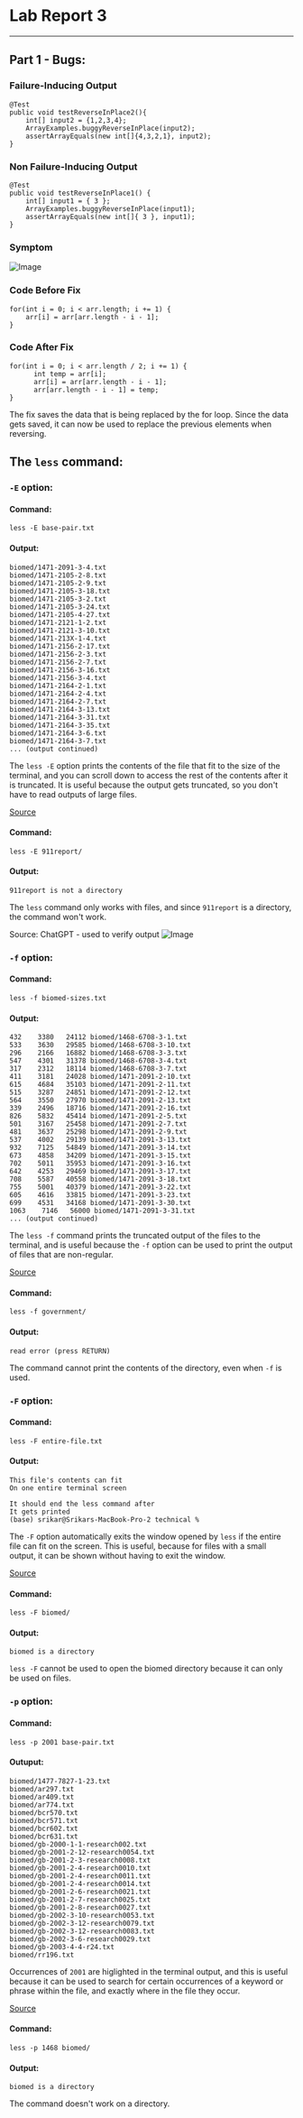 # Lab Report 3
---
## Part 1 - Bugs:
### Failure-Inducing Output
```
@Test
public void testReverseInPlace2(){
    int[] input2 = {1,2,3,4};
    ArrayExamples.buggyReverseInPlace(input2);
    assertArrayEquals(new int[]{4,3,2,1}, input2);
}
```
### Non Failure-Inducing Output
```
@Test
public void testReverseInPlace1() {
    int[] input1 = { 3 };
    ArrayExamples.buggyReverseInPlace(input1);
    assertArrayEquals(new int[]{ 3 }, input1);
}
```
### Symptom
![Image](symptom.png)

### Code Before Fix
```
for(int i = 0; i < arr.length; i += 1) {
    arr[i] = arr[arr.length - i - 1];
}
```
### Code After Fix
```
for(int i = 0; i < arr.length / 2; i += 1) {
      int temp = arr[i];
      arr[i] = arr[arr.length - i - 1];
      arr[arr.length - i - 1] = temp;
}
```
The fix saves the data that is being replaced by the for loop. Since the data gets saved, it can now be used to replace the previous elements when reversing. 

## The `less` command:
### `-E` option: 
#### Command:
`less -E base-pair.txt`

#### Output:
```
biomed/1471-2091-3-4.txt
biomed/1471-2105-2-8.txt
biomed/1471-2105-2-9.txt
biomed/1471-2105-3-18.txt
biomed/1471-2105-3-2.txt
biomed/1471-2105-3-24.txt
biomed/1471-2105-4-27.txt
biomed/1471-2121-1-2.txt
biomed/1471-2121-3-10.txt
biomed/1471-213X-1-4.txt
biomed/1471-2156-2-17.txt
biomed/1471-2156-2-3.txt
biomed/1471-2156-2-7.txt
biomed/1471-2156-3-16.txt
biomed/1471-2156-3-4.txt
biomed/1471-2164-2-1.txt
biomed/1471-2164-2-4.txt
biomed/1471-2164-2-7.txt
biomed/1471-2164-3-13.txt
biomed/1471-2164-3-31.txt
biomed/1471-2164-3-35.txt
biomed/1471-2164-3-6.txt
biomed/1471-2164-3-7.txt
... (output continued)
```
The `less -E` option prints the contents of the file that fit to the size of the terminal, and you can scroll down to access the rest of the contents after it is truncated. It is useful because the output gets truncated, so you don't have to read outputs of large files.

[Source](https://eng.libretexts.org/Bookshelves/Computer_Science/Operating_Systems/Linux_-_The_Penguin_Marches_On_(McClanahan)/05%3A_File_and_Directory_Management/3.06%3A_Working_with_Files_and_Directories/3.06.02%3A_Working_with_Files_and_Directories_-_less-more_Command)

#### Command:
`less -E 911report/`

#### Output:
`911report is not a directory`

The `less` command only works with files, and since `911report` is a directory, the command won't work.

Source: ChatGPT - used to verify output
![Image](chatgpt.png)

### `-f` option:
#### Command:
`less -f biomed-sizes.txt`

#### Output:
```
432    3380   24112 biomed/1468-6708-3-1.txt
533    3630   29585 biomed/1468-6708-3-10.txt
296    2166   16882 biomed/1468-6708-3-3.txt
547    4301   31378 biomed/1468-6708-3-4.txt
317    2312   18114 biomed/1468-6708-3-7.txt
411    3181   24028 biomed/1471-2091-2-10.txt
615    4684   35103 biomed/1471-2091-2-11.txt
515    3287   24851 biomed/1471-2091-2-12.txt
564    3550   27970 biomed/1471-2091-2-13.txt
339    2496   18716 biomed/1471-2091-2-16.txt
826    5832   45414 biomed/1471-2091-2-5.txt
501    3167   25458 biomed/1471-2091-2-7.txt
481    3637   25298 biomed/1471-2091-2-9.txt
537    4002   29139 biomed/1471-2091-3-13.txt
932    7125   54849 biomed/1471-2091-3-14.txt
673    4858   34209 biomed/1471-2091-3-15.txt
702    5011   35953 biomed/1471-2091-3-16.txt
642    4253   29469 biomed/1471-2091-3-17.txt
708    5587   40558 biomed/1471-2091-3-18.txt
755    5001   40379 biomed/1471-2091-3-22.txt
605    4616   33815 biomed/1471-2091-3-23.txt
699    4531   34168 biomed/1471-2091-3-30.txt
1063    7146   56000 biomed/1471-2091-3-31.txt
... (output continued)
```
The `less -f` command prints the truncated output of the files to the terminal, and is useful because the `-f` option can be used to print the output of files that are non-regular.

[Source](https://eng.libretexts.org/Bookshelves/Computer_Science/Operating_Systems/Linux_-_The_Penguin_Marches_On_(McClanahan)/05%3A_File_and_Directory_Management/3.06%3A_Working_with_Files_and_Directories/3.06.02%3A_Working_with_Files_and_Directories_-_less-more_Command)

#### Command:
`less -f government/`

#### Output:
`read error (press RETURN)`

The command cannot print the contents of the directory, even when `-f` is used. 

### `-F` option:

#### Command:
`less -F entire-file.txt`

#### Output:
```
This file's contents can fit
On one entire terminal screen

It should end the less command after
It gets printed
(base) srikar@Srikars-MacBook-Pro-2 technical %
```
The `-F` option automatically exits the window opened by `less` if the entire file can fit on the screen. This is useful, because for files with a small output, it can be shown without having to exit the window.

[Source](https://eng.libretexts.org/Bookshelves/Computer_Science/Operating_Systems/Linux_-_The_Penguin_Marches_On_(McClanahan)/05%3A_File_and_Directory_Management/3.06%3A_Working_with_Files_and_Directories/3.06.02%3A_Working_with_Files_and_Directories_-_less-more_Command)

#### Command:
`less -F biomed/`

#### Output:
`biomed is a directory`

`less -F` cannot be used to open the biomed directory because it can only be used on files.

### `-p` option:

#### Command:
`less -p 2001 base-pair.txt`

#### Outuput:
```
biomed/1477-7827-1-23.txt
biomed/ar297.txt
biomed/ar409.txt
biomed/ar774.txt
biomed/bcr570.txt
biomed/bcr571.txt
biomed/bcr602.txt
biomed/bcr631.txt
biomed/gb-2000-1-1-research002.txt
biomed/gb-2001-2-12-research0054.txt
biomed/gb-2001-2-3-research0008.txt
biomed/gb-2001-2-4-research0010.txt
biomed/gb-2001-2-4-research0011.txt
biomed/gb-2001-2-4-research0014.txt
biomed/gb-2001-2-6-research0021.txt
biomed/gb-2001-2-7-research0025.txt
biomed/gb-2001-2-8-research0027.txt
biomed/gb-2002-3-10-research0053.txt
biomed/gb-2002-3-12-research0079.txt
biomed/gb-2002-3-12-research0083.txt
biomed/gb-2002-3-6-research0029.txt
biomed/gb-2003-4-4-r24.txt
biomed/rr196.txt
```
Occurrences of `2001` are higlighted in the terminal output, and this is useful because it can be used to search for certain occurrences of a keyword or phrase within the file, and exactly where in the file they occur.

[Source](https://eng.libretexts.org/Bookshelves/Computer_Science/Operating_Systems/Linux_-_The_Penguin_Marches_On_(McClanahan)/05%3A_File_and_Directory_Management/3.06%3A_Working_with_Files_and_Directories/3.06.02%3A_Working_with_Files_and_Directories_-_less-more_Command)

#### Command:
`less -p 1468 biomed/`

#### Output:
`biomed is a directory`

The command doesn't work on a directory.
